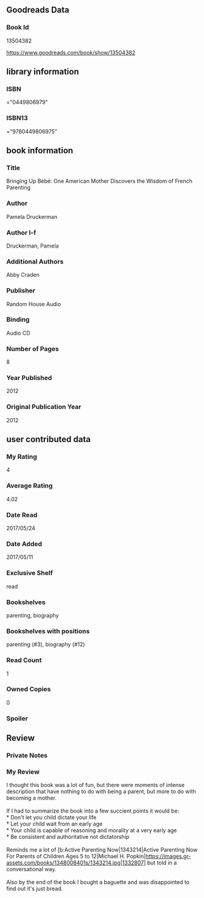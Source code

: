 <!-- This template shows how to bulk convert all columns of data into one markdown file -->
<!-- caveat: KeyError if there's a mismatch. Empty values output nothing -->

## Goodreads Data

### Book Id 

13504382

https://www.goodreads.com/book/show/13504382

## library information

### ISBN 
="0449806979"

### ISBN13 
="9780449806975"

## book information

### Title
Bringing Up Bébé: One American Mother Discovers the Wisdom of French Parenting

### Author 
Pamela Druckerman

### Author l-f 
Druckerman, Pamela

### Additional Authors
Abby Craden

### Publisher 
Random House Audio

### Binding
Audio CD

### Number of Pages
8

### Year Published
2012

### Original Publication Year 
2012

## user contributed data

### My Rating
4

### Average Rating
4.02

### Date Read
2017/05/24

### Date Added
2017/05/11

### Exclusive Shelf
read

### Bookshelves
parenting, biography

### Bookshelves with positions
parenting (#3), biography (#12)

### Read Count
1

### Owned Copies
0

### Spoiler 


## Review

### Private Notes


### My Review
I thought this book was a lot of fun, but there were moments of intense description that have nothing to do with being a parent, but more to do with becoming a mother.<br/><br/>If I had to summarize the book into a few succient points it would be:<br/>* Don't let you child dictate your life<br/>* Let your child wait from an early age<br/>* Your child is capable of reasoning and morality at a very early age<br/>* Be consistent and authoritative not dictatorship<br/><br/>Reminds me a lot of [b:Active Parenting Now|1343214|Active Parenting Now  For Parents of Children Ages 5 to 12|Michael H. Popkin|https://images.gr-assets.com/books/1348008401s/1343214.jpg|1332807] but told in a conversational way.<br/><br/>Also by the end of the book I bought a baguette and was disappointed to find out it's just bread.